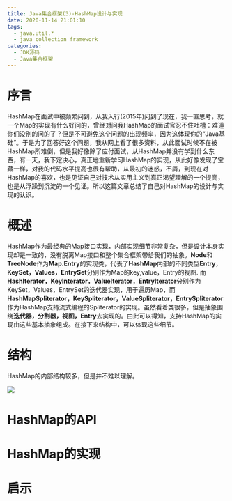 ```yaml
---
title: Java集合框架(3)-HashMap设计与实现
date: 2020-11-14 21:01:10
tags: 
  - java.util.*
  - java collection framework
categories:
  - JDK源码
  - Java集合框架
---
```




# 序言

​          HashMap在面试中被频繁问到，从我入行(2015年)问到了现在，我一直思考，就一个Map的实现有什么好问的，曾经对问我HashMap的面试官忍不住吐槽：难道你们没别的问的了？但是不可避免这个问题的出现频率，因为这体现你的“Java基础”。于是为了回答好这个问题，我从网上看了很多资料，从此面试时候不在被HashMap所难倒，但是我好像除了应付面试，从HashMap并没有学到什么东西，有一天，我下定决心，真正地重新学习HashMap的实现，从此好像发现了宝藏一样，对我的代码水平提高也很有帮助，从最初的迷惑，不屑，到现在对HashMap的喜欢，也是见证自己对技术从实用主义到真正渴望理解的一个提高，也是从浮躁到沉淀的一个见证。所以这篇文章总结了自己对HashMap的设计与实现的认识。



# 概述

​          HashMap作为最经典的Map接口实现，内部实现细节非常复杂，但是设计本身实现却是一致的，没有脱离Map接口和整个集合框架带给我们的抽象。**Node**和**TreeNode**作为**Map.Entry**的实现类，代表了**HashMap**内部的不同类型**Entry**， **KeySet，Values，EntrySet**分别作为Map的key,value，Entry的视图. 而**HashIterator，KeyInterator，ValueIterator，EntryIterator**分别作为KeySet，Values，EntrySet的迭代器实现，用于遍历Map，而**HashMapSpliterator，KeySpliterator，ValueSpliterator，EntrySpliterator**作为HashMap支持流式编程的Spliterator的实现。虽然看着类很多，但是抽象围绕**迭代器，分割器，视图，Entry**去实现的。由此可以得知，支持HashMap的实现由这些基本抽象组成。在接下来结构中，可以体现这些细节。



# 结构

HashMap的内部结构较多，但是并不难以理解。

![](/images/HashMap.png)









# HashMap的API





# HashMap的实现





# 启示